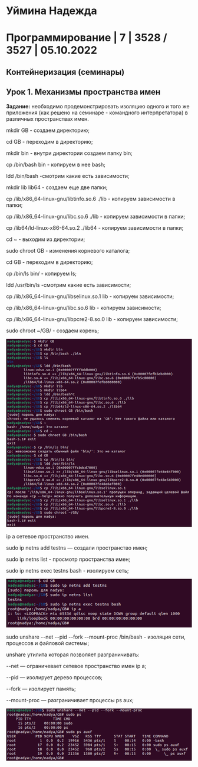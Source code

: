 # Уймина Надежда

# Программирование | 7 | 3528 / 3527 | 05.10.2022

## Контейнеризация (семинары)

## Урок 1. Механизмы пространства имен

**Задание:** необходимо продемонстрировать изоляцию одного и того же приложения (как решено на семинаре - командного интерпретатора) в различных пространствах имен.

mkdir GB - создаем директорию;

cd GB - переходим в директорию;

mkdir bin - внутри директории создаем папку bin;

cp /bin/bash bin - копируем в нее bash;

ldd /bin/bash -смотрим какие есть зависимости;

mkdir lib lib64 - создаем еще две папки;

cp /lib/x86_64-linux-gnu/libtinfo.so.6 ./lib - копируем зависимости в папки;

cp /lib/x86_64-linux-gnu/libc.so.6 ./lib - копируем зависимости в папки;

cp /lib64/ld-linux-x86-64.so.2 ./lib64 - копируем зависимости в папки;

cd ~ - выходим из директории;

sudo chroot GB - изменения корневого каталога;

cd GB - переходим в директорию;

cp /bin/ls bin/ - копируем ls;

ldd /usr/bin/ls  -смотрим какие есть зависимости;

cp /lib/x86_64-linux-gnu/libselinux.so.1 lib - копируем зависимости;

cp /lib/x86_64-linux-gnu/libc.so.6 lib - копируем зависимости;

cp /lib/x86_64-linux-gnu/libpcre2-8.so.0 lib - копируем зависимости;

sudo chroot ~/GB/ - создаем корень;

![скрин выполненой работы](Screen/Homework1_1.png)

ip a сетевое пространство имен. 

sudo ip netns add testns — создали пространство имен;

sudo ip netns list - просмотр пространства имен;

sudo ip netns exec testns bash  - изолируем сеть;

![скрин выполненой работы](Screen/Homework1_2.png)

sudo unshare --net --pid --fork  --mount-proc  /bin/bash - изоляция сети, процессов и файловой системы;

unshare утилита которая позволяет разграничивать:

--net — ограничевает сетевое пространство имен ip a;

--pid — изолирует дерево процессов;

--fork — изолирует память;

--mount-proc — разграничивает процессы ps aux;

![скрин выполненой работы](Screen/Homework1_3.png)

